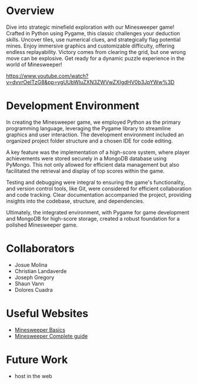 # Overview

Dive into strategic minefield exploration with our Minesweeper game! Crafted in Python using Pygame, this classic challenges your deduction skills. Uncover tiles, use numerical clues, and strategically flag potential mines. Enjoy immersive graphics and customizable difficulty, offering endless replayability. Victory comes from clearing the grid, but one wrong move can be explosive. Get ready for a dynamic puzzle experience in the world of Minesweeper!

https://www.youtube.com/watch?v=dvvrOeITzG8&pp=ygUUbWluZXN3ZWVwZXIgdHV0b3JpYWw%3D

# Development Environment
In creating the Minesweeper game, we employed Python as the primary programming language, leveraging the Pygame library to streamline graphics and user interaction. The development environment included an organized project folder structure and a chosen IDE for code editing.

A key feature was the implementation of a high-score system, where player achievements were stored securely in a MongoDB database using PyMongo. This not only allowed for efficient data management but also facilitated the retrieval and display of top scores within the game.

Testing and debugging were integral to ensuring the game's functionality, and version control tools, like Git, were considered for efficient collaboration and code tracking. Clear documentation accompanied the project, providing insights into the codebase, structure, and dependencies.

Ultimately, the integrated environment, with Pygame for game development and MongoDB for high-score storage, created a robust foundation for a polished Minesweeper game.
# Collaborators

* Josue Molina
* Christian Landaverde 
* Joseph Gregory
* Shaun Vann
* Dolores Cuadra


# Useful Websites

* [Minesweeper Basics](https://minesweepergame.com/strategy/how-to-play-minesweeper.php)
* [Minesweeper Complete guide](https://www.pygame.org/project/3555)

# Future Work

* host in the web
